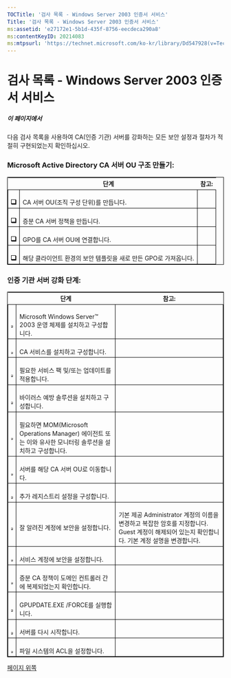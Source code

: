```yaml
---
TOCTitle: '검사 목록 - Windows Server 2003 인증서 서비스'
Title: '검사 목록 - Windows Server 2003 인증서 서비스'
ms:assetid: 'e27172e1-5b1d-435f-8756-eecdeca290a8'
ms:contentKeyID: 20214083
ms:mtpsurl: 'https://technet.microsoft.com/ko-kr/library/Dd547928(v=TechNet.10)'
---
```


검사 목록 - Windows Server 2003 인증서 서비스
=============================================

##### 이 페이지에서

[](#xsltsection121121120120)[](#xsltsection121121120120)
다음 검사 목록을 사용하여 CA(인증 기관) 서버를 강화하는 모든 보안 설정과 절차가 적절히 구현되었는지 확인하십시오.

### Microsoft Active Directory CA 서버 OU 구조 만들기:

 
<table style="border:1px solid black;">
<thead>
<tr class="header">
<th> </th>
<th>단계</th>
<th>참고:</th>
</tr>
</thead>
<tbody>
<tr class="odd">
<td style="border:1px solid black;"><br />
<img src="images/Dd547928.mnp_checkbox(ko-kr,TechNet.10).gif" /></td>
<td style="border:1px solid black;"><br />
CA 서버 OU(조직 구성 단위)를 만듭니다.</td>
<td style="border:1px solid black;"><br />
</td>
</tr>
<tr class="even">
<td style="border:1px solid black;"><br />
<img src="images/Dd547928.mnp_checkbox(ko-kr,TechNet.10).gif" /></td>
<td style="border:1px solid black;"><br />
증분 CA 서버 정책을 만듭니다.</td>
<td style="border:1px solid black;"><br />
</td>
</tr>
<tr class="odd">
<td style="border:1px solid black;"><br />
<img src="images/Dd547928.mnp_checkbox(ko-kr,TechNet.10).gif" /></td>
<td style="border:1px solid black;"><br />
GPO를 CA 서버 OU에 연결합니다.</td>
<td style="border:1px solid black;"><br />
</td>
</tr>
<tr class="even">
<td style="border:1px solid black;"><br />
<img src="images/Dd547928.mnp_checkbox(ko-kr,TechNet.10).gif" /></td>
<td style="border:1px solid black;"><br />
해당 클라이언트 환경의 보안 템플릿을 새로 만든 GPO로 가져옵니다.</td>
<td style="border:1px solid black;"><br />
</td>
</tr>
</tbody>
</table>
 

### 인증 기관 서버 강화 단계:

 
<table style="border:1px solid black;">
<thead>
<tr class="header">
<th> </th>
<th>단계</th>
<th>참고:</th>
</tr>
</thead>
<tbody>
<tr class="odd">
<td style="border:1px solid black;"><br />
<img src="images/Dd547928.mnp_checkbox(ko-kr,TechNet.10).gif" /></td>
<td style="border:1px solid black;"><br />
Microsoft Windows Server™ 2003 운영 체제를 설치하고 구성합니다.</td>
<td style="border:1px solid black;"><br />
</td>
</tr>
<tr class="even">
<td style="border:1px solid black;"><br />
<img src="images/Dd547928.mnp_checkbox(ko-kr,TechNet.10).gif" /></td>
<td style="border:1px solid black;"><br />
CA 서비스를 설치하고 구성합니다.</td>
<td style="border:1px solid black;"><br />
</td>
</tr>
<tr class="odd">
<td style="border:1px solid black;"><br />
<img src="images/Dd547928.mnp_checkbox(ko-kr,TechNet.10).gif" /></td>
<td style="border:1px solid black;"><br />
필요한 서비스 팩 및/또는 업데이트를 적용합니다.</td>
<td style="border:1px solid black;"><br />
</td>
</tr>
<tr class="even">
<td style="border:1px solid black;"><br />
<img src="images/Dd547928.mnp_checkbox(ko-kr,TechNet.10).gif" /></td>
<td style="border:1px solid black;"><br />
바이러스 예방 솔루션을 설치하고 구성합니다.</td>
<td style="border:1px solid black;"><br />
</td>
</tr>
<tr class="odd">
<td style="border:1px solid black;"><br />
<img src="images/Dd547928.mnp_checkbox(ko-kr,TechNet.10).gif" /></td>
<td style="border:1px solid black;"><br />
필요하면 MOM(Microsoft Operations Manager) 에이전트 또는 이와 유사한 모니터링 솔루션을 설치하고 구성합니다.</td>
<td style="border:1px solid black;"><br />
</td>
</tr>
<tr class="even">
<td style="border:1px solid black;"><br />
<img src="images/Dd547928.mnp_checkbox(ko-kr,TechNet.10).gif" /></td>
<td style="border:1px solid black;"><br />
서버를 해당 CA 서버 OU로 이동합니다.</td>
<td style="border:1px solid black;"><br />
</td>
</tr>
<tr class="odd">
<td style="border:1px solid black;"><br />
<img src="images/Dd547928.mnp_checkbox(ko-kr,TechNet.10).gif" /></td>
<td style="border:1px solid black;"><br />
추가 레지스트리 설정을 구성합니다.</td>
<td style="border:1px solid black;"><br />
</td>
</tr>
<tr class="even">
<td style="border:1px solid black;"><br />
<img src="images/Dd547928.mnp_checkbox(ko-kr,TechNet.10).gif" /></td>
<td style="border:1px solid black;"><br />
잘 알려진 계정에 보안을 설정합니다.</td>
<td style="border:1px solid black;"><br />
기본 제공 Administrator 계정의 이름을 변경하고 복잡한 암호를 지정합니다. Guest 계정이 해제되어 있는지 확인합니다. 기본 계정 설명을 변경합니다.</td>
</tr>
<tr class="odd">
<td style="border:1px solid black;"><br />
<img src="images/Dd547928.mnp_checkbox(ko-kr,TechNet.10).gif" /></td>
<td style="border:1px solid black;"><br />
서비스 계정에 보안을 설정합니다.</td>
<td style="border:1px solid black;"><br />
</td>
</tr>
<tr class="even">
<td style="border:1px solid black;"><br />
<img src="images/Dd547928.mnp_checkbox(ko-kr,TechNet.10).gif" /></td>
<td style="border:1px solid black;"><br />
증분 CA 정책이 도메인 컨트롤러 간에 복제되었는지 확인합니다.</td>
<td style="border:1px solid black;"><br />
</td>
</tr>
<tr class="odd">
<td style="border:1px solid black;"><br />
<img src="images/Dd547928.mnp_checkbox(ko-kr,TechNet.10).gif" /></td>
<td style="border:1px solid black;"><br />
GPUPDATE.EXE /FORCE를 실행합니다.</td>
<td style="border:1px solid black;"><br />
</td>
</tr>
<tr class="even">
<td style="border:1px solid black;"><br />
<img src="images/Dd547928.mnp_checkbox(ko-kr,TechNet.10).gif" /></td>
<td style="border:1px solid black;"><br />
서버를 다시 시작합니다.</td>
<td style="border:1px solid black;"><br />
</td>
</tr>
<tr class="odd">
<td style="border:1px solid black;"><br />
<img src="images/Dd547928.mnp_checkbox(ko-kr,TechNet.10).gif" /></td>
<td style="border:1px solid black;"><br />
파일 시스템의 ACL을 설정합니다.</td>
<td style="border:1px solid black;"><br />
</td>
</tr>
</tbody>
</table>
 

[](#mainsection)[페이지 위쪽](#mainsection)
